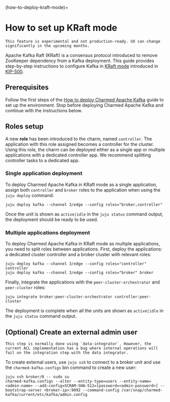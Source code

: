 (how-to-deploy-kraft-mode)=
# How to set up KRaft mode

```{caution}
This feature is experimental and not production-ready. UX can change significantly in the upcoming months.
```

Apache Kafka Raft (KRaft) is a consensus protocol introduced to remove ZooKeeper dependency from a Kafka deployment.
This guide provides step-by-step instructions to configure Kafka in [KRaft mode](https://kafka.apache.org/documentation/#kraft) introduced in [KIP-500](https://cwiki.apache.org/confluence/display/KAFKA/KIP-500%3A+Replace+ZooKeeper+with+a+Self-Managed+Metadata+Quorum).

## Prerequisites

Follow the first steps of the [How to deploy Charmed Apache Kafka](https://discourse.charmhub.io/t/charmed-kafka-documentation-how-to-deploy/13261) guide to set up the environment. Stop before deploying Charmed Apache Kafka and continue with the instructions below.

## Roles setup

A new **role** has been introduced to the charm, named `controller`. The application with this role assigned becomes a controller for the cluster. Using this role, the charm can be deployed either as a single app or multiple applications with a dedicated controller app. We recommend splitting controller tasks to a dedicated app.

### Single application deployment

To deploy Charmed Apache Kafka in KRaft mode as a single application, assign both `controller` and `broker` roles to the application when using the `juju deploy` command:

```shell
juju deploy kafka --channel 3/edge --config roles="broker,controller"
```

Once the unit is shown as `active|idle` in the `juju status` command output, the deployment should be ready to be used.

### Multiple applications deployment

To deploy Charmed Apache Kafka in KRaft mode as multiple applications, you need to split roles between applications.
First, deploy the applications: a dedicated cluster controller and a broker cluster with relevant roles:

```shell
juju deploy kafka --channel 3/edge --config roles="controller" controller
juju deploy kafka --channel 3/edge --config roles="broker" broker
```

Finally, integrate the applications with the `peer-cluster-orchestrator` and `peer-cluster` roles:

```shell
juju integrate broker:peer-cluster-orchestrator controller:peer-cluster
```

The deployment is complete when all the units are shown as `active|idle` in the `juju status` command output. 

## (Optional) Create an external admin user

```{note}
This step is normally done using `data-integrator`. However, the current ACL implementation has a bug where internal operations will fail on the integration step with the data integrator.
```

To create external users, use `juju ssh` to connect to a broker unit and use the `charmed-kafka.configs` bin command to create a new user:

```shell
juju ssh broker/0 -- sudo su
charmed-kafka.configs --alter --entity-type=users --entity-name=<admin-name> --add-config=SCRAM-SHA-512=[password=<admin-password>] --bootstrap-server <broker-ip>:9092 --command-config /var/snap/charmed-kafka/current/etc/kafka/admin.config
```

